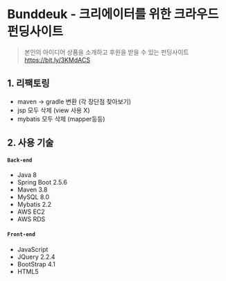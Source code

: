 # Bunddeuk - 크리에이터를 위한 크라우드 펀딩사이트

> 본인의 아이디어 상품을 소개하고 후원을 받을 수 있는 펀딩사이트 <br>
> https://bit.ly/3KMdACS


## 1. 리팩토링

- maven -> gradle 변환 (각 장단점 찾아보기)
- jsp 모두 삭제 (view 사용 X)
- mybatis 모두 삭제 (mapper등등)

## 2. 사용 기술
#### `Back-end`
  - Java 8
  - Spring Boot 2.5.6
  - Maven 3.8
  - MySQL 8.0
  - Mybatis 2.2
  - AWS EC2
  - AWS RDS
#### `Front-end`
  - JavaScript
  - JQuery 2.2.4
  - BootStrap 4.1
  - HTML5

</br>
